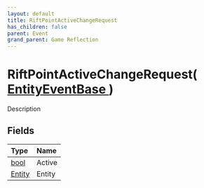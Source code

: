 ```yaml
---
layout: default
title: RiftPointActiveChangeRequest
has_children: false
parent: Event
grand_parent: Game Reflection
---
```

# RiftPointActiveChangeRequest( [ EntityEventBase ](/riftbreaker-wiki/docs/game-reflection/events/entity_event_base/) )
Description 

## Fields

| Type | Name |
|:----------|:--------------|
| [bool](/riftbreaker-wiki/docs/game-reflection/components/bool/) | Active |
| [Entity](/riftbreaker-wiki/docs/game-reflection/classes/entity/) | Entity |

